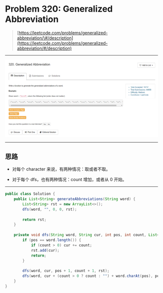 # Problem 320: Generalized Abbreviation

> [https://leetcode.com/problems/generalized-abbreviation/\#/description](https://leetcode.com/problems/generalized-abbreviation/#/description)

---

![](/assets/320.png)

---

## 思路

* 对每个 character 来说，有两种情况：取或者不取。

* 对于每个 dfs，也有两种情况：count 增加，或者从 0  开始。

---------

```java
public class Solution {
    public List<String> generateAbbreviations(String word) {
        List<String> rst = new ArrayList<>();
        dfs(word, "", 0, 0, rst);
        
        return rst;
    }
    
    private void dfs(String word, String cur, int pos, int count, List<String> rst) {
        if (pos == word.length()) {
            if (count > 0) cur += count;
            rst.add(cur);
            return;
        } 
            
        dfs(word, cur, pos + 1, count + 1, rst);
        dfs(word, cur + (count > 0 ? count : "") + word.charAt(pos), pos + 1, 0, rst);
    }
}
```



